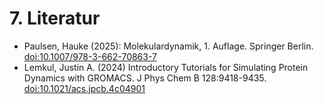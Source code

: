 # 7. Literatur

- Paulsen, Hauke (2025): Molekulardynamik, 1. Auflage. Springer Berlin. <a href="https://doi.org/10.1007/978-3-662-70863-7" target="_blank">doi:10.1007/978-3-662-70863-7</a>
- Lemkul, Justin A. (2024) Introductory Tutorials for Simulating Protein Dynamics with GROMACS. J Phys Chem B 128:9418-9435. <a href="https://doi.org/10.1021/acs.jpcb.4c04901" target="_blank">doi:10.1021/acs.jpcb.4c04901</a>
